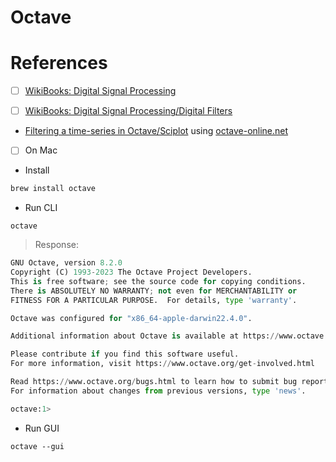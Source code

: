 # Octave


# References

- [ ] [WikiBooks: Digital Signal Processing](https://en.wikibooks.org/wiki/Digital_Signal_Processing)

- [ ] [WikiBooks: Digital Signal Processing/Digital Filters](https://en.wikibooks.org/wiki/Digital_Signal_Processing/Digital_Filters#FIR_Filters)
* [Filtering a time-series in Octave/Sciplot](https://en.wikibooks.org/wiki/Digital_Signal_Processing/Digital_Filters#Filtering_a_time-series_in_Octave/Sciplot) using [octave-online.net](https://octave-online.net)

- [ ] On Mac

* Install

```bash
brew install octave
```

* Run CLI

```
octave
```
> Response:
```python
GNU Octave, version 8.2.0
Copyright (C) 1993-2023 The Octave Project Developers.
This is free software; see the source code for copying conditions.
There is ABSOLUTELY NO WARRANTY; not even for MERCHANTABILITY or
FITNESS FOR A PARTICULAR PURPOSE.  For details, type 'warranty'.

Octave was configured for "x86_64-apple-darwin22.4.0".

Additional information about Octave is available at https://www.octave.org.

Please contribute if you find this software useful.
For more information, visit https://www.octave.org/get-involved.html

Read https://www.octave.org/bugs.html to learn how to submit bug reports.
For information about changes from previous versions, type 'news'.

octave:1>
```

* Run GUI

```
octave --gui
```



